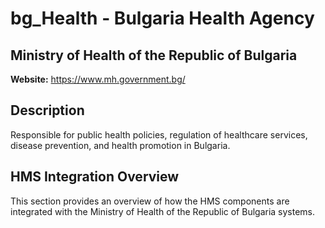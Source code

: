 # bg_Health - Bulgaria Health Agency

## Ministry of Health of the Republic of Bulgaria

**Website:** https://www.mh.government.bg/

## Description

Responsible for public health policies, regulation of healthcare services, disease prevention, and health promotion in Bulgaria.

## HMS Integration Overview

This section provides an overview of how the HMS components are integrated with the Ministry of Health of the Republic of Bulgaria systems.
